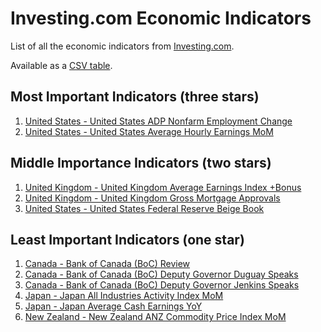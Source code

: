 # Investing.com Economic Indicators

List of all the economic indicators from [Investing.com](https://www.investing.com/).

Available as a [CSV table](economic_indicators.csv).

## Most Important Indicators (three stars)

1. [United States - United States ADP Nonfarm Employment Change](https://www.investing.com/economic-calendar/adp-nonfarm-employment-change-1)
1. [United States - United States Average Hourly Earnings MoM](https://www.investing.com/economic-calendar/average-hourly-earnings-8)

## Middle Importance Indicators (two stars)

1. [United Kingdom - United Kingdom Average Earnings Index +Bonus](https://www.investing.com/economic-calendar/average-earnings-index-bonus-7)
1. [United Kingdom - United Kingdom Gross Mortgage Approvals](https://www.investing.com/economic-calendar/gross-mortgage-approvals-9)
1. [United States - United States Federal Reserve Beige Book](https://www.investing.com/economic-calendar/beige-book-10)

## Least Important Indicators (one star)

1. [Canada - Bank of Canada (BoC) Review](https://www.investing.com/economic-calendar/boc-review-11)
1. [Canada - Bank of Canada (BoC) Deputy Governor Duguay Speaks](https://www.investing.com/economic-calendar/boc-deputy-governor-duguay-speaks-12)
1. [Canada - Bank of Canada (BoC) Deputy Governor Jenkins Speaks](https://www.investing.com/economic-calendar/boc-deputy-governor-jenkins-speaks-13)
1. [Japan - Japan All Industries Activity Index MoM](https://www.investing.com/economic-calendar/all-industries-activity-index.-4)
1. [Japan - Japan Average Cash Earnings YoY](https://www.investing.com/economic-calendar/average-cash-earnings-6)
1. [New Zealand - New Zealand ANZ Commodity Price Index MoM](https://www.investing.com/economic-calendar/anz-commodity-price-index-5)
